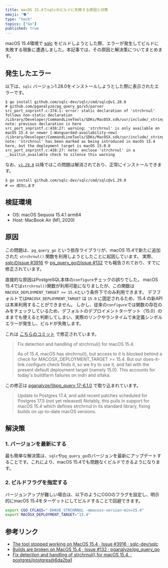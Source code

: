 ```yaml
---
title: macOS 15.4でsqlcのビルドに失敗する原因と対策
emoji: "🐕"
type: "tech"
topics: ["Go"]
published: true
---
```


macOS 15.4環境で [sqlc](https://docs.sqlc.dev/en/latest/) をビルドしようとした際、エラーが発生してビルドに失敗する現象に遭遇しました。本記事では、その原因と解決策についてまとめます。

## 発生したエラー

以下は、`sqlc` バージョン1.28.0をインストールしようとした際に表示されたエラーです。

```shell
$ go install github.com/sqlc-dev/sqlc/cmd/sqlc@v1.28.0
# github.com/pganalyze/pg_query_go/v5/parser
src_port_snprintf.c:374:1: error: static declaration of 'strchrnul' follows non-static declaration
/Library/Developer/CommandLineTools/SDKs/MacOSX.sdk/usr/include/_string.h:198:9: note: previous declaration is here
src_port_snprintf.c:438:27: warning: 'strchrnul' is only available on macOS 15.4 or newer [-Wunguarded-availability-new]
/Library/Developer/CommandLineTools/SDKs/MacOSX.sdk/usr/include/_string.h:198:9: note: 'strchrnul' has been marked as being introduced in macOS 15.4 here, but the deployment target is macOS 15.0.0
src_port_snprintf.c:438:27: note: enclose 'strchrnul' in a __builtin_available check to silence this warning
```

なお、[`v1.29.0`](https://github.com/sqlc-dev/sqlc/releases/tag/v1.29.0) 以降ではこの問題は解消されており、正常にインストールできます。

```shell
$ go install github.com/sqlc-dev/sqlc/cmd/sqlc@v1.29.0
# => 成功します
```

## 検証環境

- OS: macOS Sequoia 15.4.1 arm64
- Host: MacBook Air (M1, 2020)

## 原因

この問題は、`pg_query_go` という依存ライブラリが、macOS 15.4で新たに追加された `strchrnul()` 関数を利用しようとしたことに起因しています。
実際、[sqlcのIssue #3916](https://github.com/sqlc-dev/sqlc/issues/3916) や [pg_query_goのIssue #132](https://github.com/pganalyze/pg_query_go/issues/132) でも報告されており、すでに修正されています。

直接的な原因はPostgreSQL本体の`configure`チェックの誤りでした。
macOS 15.4では`strchrnul()`関数が利用可能になりましたが、この関数は`MACOSX_DEPLOYMENT_TARGET >= 15.4`という条件下でのみ利用できます。
デフフォルトでは`MACOSX_DEPLOYMENT_TARGET` は `15.0` に固定されるため、15.4 の新APIは本来利用することができません。
しかし、従来の`configure`では関数の存在のみをチェックしているため、デフォルトのデプロイメントターゲット（15.0）のままでも使えると判断してしまい、実際のリンクやランタイムで未定義シンボルエラーが発生し、ビルドが失敗します。

これは [こちらのコミット](https://github.com/postgres/postgres/commit/6da2ba1d8a031984eb016fed6741bb2ac945f19d) で修正されています。

> Fix detection and handling of strchrnul() for macOS 15.4.
>
> As of 15.4, macOS has strchrnul(), but access to it is blocked behind
> a check for MACOSX_DEPLOYMENT_TARGET >= 15.4.  But our does-it-link
> configure check finds it, so we try to use it, and fail with the
> present default deployment target (namely 15.0).  This accounts for
> today's buildfarm failures on indri and sifaka.

この修正は [pganalyze/libpg_query 17-6.1.0](https://github.com/pganalyze/libpg_query/releases/tag/17-6.1.0) で取り込まれています。
> Update to Postgres 17.4, and add recent patches scheduled for Postgres 17.5 (not yet released)
> Notably, this pulls in support for macOS 15.4 which defines strchrnul in its standard library, fixing builds on up-to-date macOS versions.

## 解決策

### 1. バージョンを最新にする

最も簡単な解決策は、`sqlc`や`pg_query_go`のバージョンを最新にアップデートすることです。これにより、macOS 15.4でも問題なくビルドできるようになります。

### 2. ビルドフラグを指定する

バージョンアップが難しい場合は、以下のようにCGOのフラグを設定し、明示的にmacOS 15.4をターゲットにしてビルドすることで回避できます。

```bash
export CGO_CFLAGS="-DHAVE_STRCHRNUL -mmacosx-version-min=15.4"
export MACOSX_DEPLOYMENT_TARGET="15.4"
```

## 参考リンク
- [The tool stopped working on MacOS 15.4 · Issue #3916 · sqlc-dev/sqlc](https://github.com/sqlc-dev/sqlc/issues/3916)
- [Builds are broken on MacOS 15.4 · Issue #132 · pganalyze/pg_query_go](https://github.com/pganalyze/pg_query_go/issues/132)
- [Fix detection and handling of strchrnul() for macOS 15.4. · postgres/postgres@6da2ba1](https://github.com/postgres/postgres/commit/6da2ba1d8a031984eb016fed6741bb2ac945f19d)
